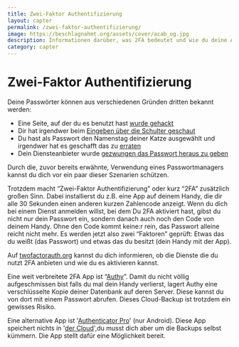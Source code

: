```yaml
---
title: Zwei-Faktor Authentifizierung
layout: capter
permalink: /zwei-faktor-authentifizierung/
image: https://beschlagnahmt.org/assets/cover/acab_og.jpg
description: Informationen darüber, was 2FA bedeutet und wie du deine Accounts damit absichern kannst.
category: capter
---
```

# Zwei-Faktor Authentifizierung
Deine Passwörter können aus verschiedenen Gründen dritten bekannt werden:
  - Eine Seite, auf der du es benutzt hast [wurde gehackt](https://www.zeit.de/digital/datenschutz/2019-01/datenleak-email-passwoerter-internet-it-sicherheit) 
  - Dir hat irgendwer beim [Eingeben über die Schulter geschaut](https://en.wikipedia.org/wiki/Shoulder_surfing_(computer_security))
  - Du hast als Passwort den Namenstag deiner Katze ausgewählt und irgendwer hat es geschafft das zu [erraten](https://en.wikipedia.org/wiki/Brute-force_attack)
  - Dein Diensteanbieter wurde [gezwungen das Passwort heraus zu geben](https://netzpolitik.org/2020/bundesregierung-beschliesst-pflicht-zur-passwortherausgabe/)

Durch die, zuvor bereits erwähnte, Verwendung eines Passwortmanagers kannst du dich vor ein paar dieser Szenarien schützen.

Trotzdem macht “Zwei-Faktor Authentifizierung” oder kurz “2FA” zusätzlich großen Sinn.
Dabei installierst du z.B. eine App auf deinem Handy, die dir alle 30 Sekunden einen anderen kurzen Zahlencode anzeigt.
Wenn du dich bei einem Dienst anmelden willst, bei dem Du 2FA aktiviert hast, gibst du nicht nur dein Passwort ein, sondern danach auch noch den Code von deinem Handy.
Ohne den Code kommt keine:r rein, das Passwort alleine reicht nicht mehr.
Es werden jetzt also zwei “Faktoren” geprüft: Etwas das du weißt (das Passwort) und etwas das du besitzt (dein Handy mit der App).

Auf [twofactorauth.org](https://twofactorauth.org/) kannst du dich informieren, ob die Dienste die du nutzt 2FA anbieten und wie du es aktivieren kannst. 

Eine weit verbreitete 2FA App ist “[Authy](https://www.authy.com/)”.
Damit du nicht völlig aufgeschmissen bist falls du mal dein Handy verlierst, lagert Authy eine verschlüsselte Kopie deiner Datenbank auf deren Server.
Diese kannst du von dort mit einem Passwort abrufen. Dieses Cloud-Backup ist trotzdem ein gewisses Risiko.

Eine alternative App ist '[Authenticator Pro](https://github.com/jamie-mh/AuthenticatorPro)' (nur Android).
Diese App speichert nichts in '[der Cloud](https://fsfe.org/contribute/promopics/thereisnocloud-bluecolor-preview.png)',du musst dich aber um die Backups selbst kümmern. 
Die App stellt dafür eine Möglichkeit bereit.
